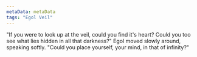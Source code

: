 ```yaml
---
metaData: metaData
tags: "Egol Veil"
---
```


"If you were to look up at the veil, could you find it's heart? Could you too see what lies hidden in all that darkness?" Egol moved slowly around, speaking softly. "Could you place yourself, your mind, in that of infinity?"